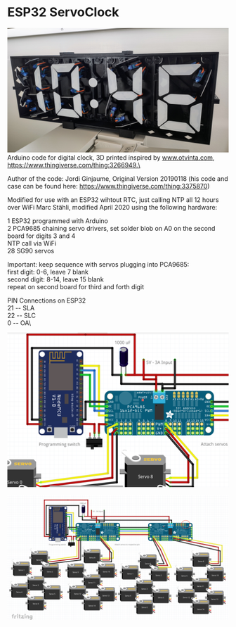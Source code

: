 # ESP32 ServoClock

[![ESP32 Servo Clock](https://github.com/3KUdelta/ESP32_ServoClock_MST/blob/master/servo_clock.jpg)](https://github.com/3KUdelta/ESP32_ServoClock_MST)\
Arduino code for digital clock, 3D printed inspired by www.otvinta.com, https://www.thingiverse.com/thing:3266949.\

Author of the code: Jordi Ginjaume, Original Version 20190118 (his code and case can be found here: https://www.thingiverse.com/thing:3375870) 

Modified for use with an ESP32 wihtout RTC, just calling NTP all 12 hours over WiFi
Marc Stähli, modified April 2020 using the following hardware:

1 ESP32 programmed with Arduino\
2 PCA9685 chaining servo drivers, set solder blob on A0 on the second board for digits 3 and 4\
NTP call via WiFi\
28 SG90 servos

Important: keep sequence with servos plugging into PCA9685:\
first digit: 0-6, leave 7 blank\
second digit: 8-14, leave 15 blank\
repeat on second board for third and forth digit

PIN Connections on ESP32\
21 -- SLA\
22 -- SLC\
 0 -- OA\

[![ESP32 Servo Clock](https://github.com/3KUdelta/ESP32_ServoClock_MST/blob/master/Bildschirmfoto%202020-04-05%20um%2010.16.57.png)](https://github.com/3KUdelta/ESP32_ServoClock_MST)

[![ESP32 Servo Clock](https://github.com/3KUdelta/ESP32_ServoClock_MST/blob/master/Bildschirmfoto%202020-04-05%20um%2010.18.04.png)](https://github.com/3KUdelta/ESP32_ServoClock_MST)
